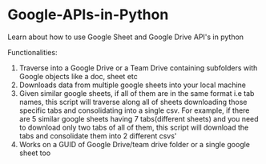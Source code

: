 # Google-APIs-in-Python
Learn about how to use Google Sheet and Google Drive API's in python

Functionalities:
1. Traverse into a Google Drive or a Team Drive containing subfolders with Google objects like a doc, sheet etc
2. Downloads data from multiple google sheets into your local machine
3. Given similar google sheets, if all of them are in the same format i.e tab names, this script will traverse along all of sheets downloading those specific tabs and consolidating into a single csv.
For example, if there are 5 similar google sheets having 7 tabs(different sheets) and you need to download only two tabs of all of them, this script will download the tabs and consolidate them into 2 different csvs'
4. Works on a GUID of Google Drive/team drive folder or a single google sheet too
